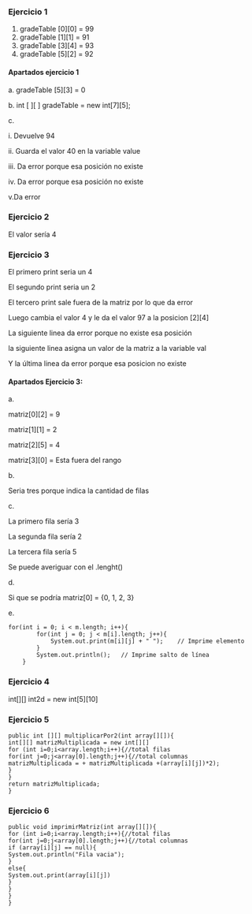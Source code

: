 ### Ejercicio 1 
1. gradeTable [0][0] = 99
2. gradeTable [1][1] = 91
3. gradeTable [3][4] = 93
4. gradeTable [5][2] = 92
#### Apartados ejercicio 1
a. gradeTable [5][3] = 0

b. int [ ][ ] gradeTable = new int[7][5];

c.

i. Devuelve 94

ii. Guarda el valor 40 en la variable value

iii. Da error porque esa posición no existe

iv. Da error porque esa posición no existe

v.Da error

### Ejercicio 2
El valor sería 4

### Ejercicio 3
El primero print seria un 4

El segundo print seria un 2

El tercero print sale fuera de la matriz por lo que da error

Luego cambia el valor 4 y le da el valor 97 a la posicion [2][4]

La siguiente linea da error porque no existe esa posición

la siguiente linea asigna un valor de la matriz a la variable val

Y la última linea da error porque esa posicion no existe

#### Apartados Ejercicio 3:
a. 

matriz[0][2] = 9

matriz[1][1] = 2

matriz[2][5] = 4

matriz[3][0] = Esta fuera del rango

b. 

Seria tres porque indica la cantidad de filas

c.

La primero fila sería 3

La segunda fila sería 2

La tercera fila sería 5

Se puede averiguar con el .lenght()

d. 

Si que se podría matriz[0] = {0, 1, 2, 3}

e.
```agsl
for(int i = 0; i < m.length; i++){
    	for(int j = 0; j < m[i].length; j++){
    		System.out.print(m[i][j] + " ");    // Imprime elemento
    	}
    	System.out.println();	// Imprime salto de línea
    }
```
### Ejercicio 4

int[][] int2d = new int[5][10]

### Ejercicio 5

```agsl
public int [][] multiplicarPor2(int array[][]){
int[][] matrizMultiplicada = new int[][]
for (int i=0;i<array.length;i++){//total filas
for(int j=0;j<array[0].length;j++){//total columnas
matrizMultiplicada = + matrizMultiplicada +(array[i][j])*2);
}
}
return matrizMultiplicada;
}
```

### Ejercicio 6

```agsl
public void imprimirMatriz(int array[][]){
for (int i=0;i<array.length;i++){//total filas
for(int j=0;j<array[0].length;j++){//total columnas
if (array[i][j] == null){
System.out.println("Fila vacia");
}
else{
System.out.print(array[i][j])
}
}
}
}
```